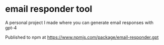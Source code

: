 # email responder tool

A personal project I made where you can generate email responses with gpt-4

Published to npm at <https://www.npmjs.com/package/email-responder.gpt>
